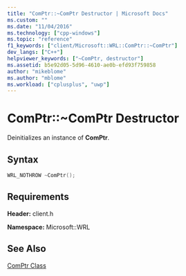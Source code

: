```yaml
---
title: "ComPtr::~ComPtr Destructor | Microsoft Docs"
ms.custom: ""
ms.date: "11/04/2016"
ms.technology: ["cpp-windows"]
ms.topic: "reference"
f1_keywords: ["client/Microsoft::WRL::ComPtr::~ComPtr"]
dev_langs: ["C++"]
helpviewer_keywords: ["~ComPtr, destructor"]
ms.assetid: b5e92d05-5d96-4610-ae0b-efd93f759858
author: "mikeblome"
ms.author: "mblome"
ms.workload: ["cplusplus", "uwp"]
---
```

# ComPtr::~ComPtr Destructor

Deinitializes an instance of **ComPtr**.

## Syntax

```cpp
WRL_NOTHROW ~ComPtr();
```

## Requirements

**Header:** client.h

**Namespace:** Microsoft::WRL

## See Also

[ComPtr Class](../windows/comptr-class.md)